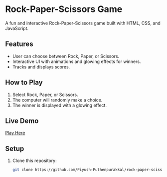 # Rock-Paper-Scissors Game

A fun and interactive Rock-Paper-Scissors game built with HTML, CSS, and JavaScript.

## Features
- User can choose between Rock, Paper, or Scissors.
- Interactive UI with animations and glowing effects for winners.
- Tracks and displays scores.

## How to Play
1. Select Rock, Paper, or Scissors.
2. The computer will randomly make a choice.
3. The winner is displayed with a glowing effect.

## Live Demo
[Play Here](https://Piyush-Puthenpurakkal.github.io/rock-paper-scissors-game)

## Setup
1. Clone this repository:
   ```bash
   git clone https://github.com/Piyush-Puthenpurakkal/rock-paper-scissors-game.git
